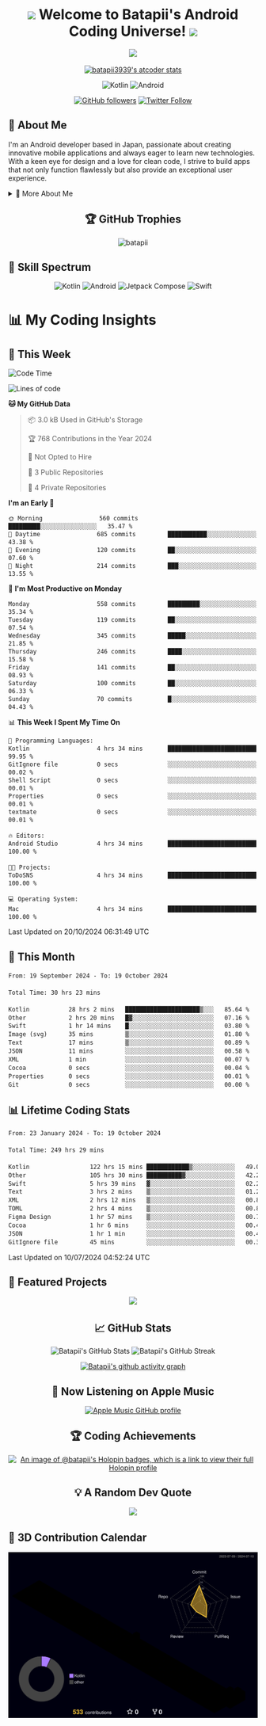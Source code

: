 <h1 align="center">
  <img src="https://media.giphy.com/media/hvRJCLFzcasrR4ia7z/giphy.gif" width="28">
  Welcome to Batapii's Android Coding Universe!
  <img src="https://media.giphy.com/media/hvRJCLFzcasrR4ia7z/giphy.gif" width="28">
</h1>

<p align="center">
  <img src="https://readme-typing-svg.herokuapp.com/?lines=Android+Developer+in+Japan;Always%20learning%20new%20things&font=Fira%20Code&center=true&width=440&height=45&color=f75c7e&vCenter=true&size=22">
</p>

<div align="center">

[![batapii3939's atcoder stats](https://atcoder-readme-stats.vercel.app/stats/batapii3939?theme=dark&show_history=5&width=450)](https://github.com/iwbc-mzk/atcoder-readme-stats)

![Kotlin](https://img.shields.io/badge/Kotlin-★☆☆☆☆☆☆☆☆☆-brightgreen)
![Android](https://img.shields.io/badge/Android-★☆☆☆☆☆☆☆☆☆-brightgreen)

  
[![GitHub followers](https://img.shields.io/github/followers/batapii?style=social)](https://github.com/batapii)
[![Twitter Follow](https://img.shields.io/twitter/follow/batapii?style=social)](https://twitter.com/batapii3939)

</div>

## 🚀 About Me
I'm an Android developer based in Japan, passionate about creating innovative mobile applications and always eager to learn new technologies. With a keen eye for design and a love for clean code, I strive to build apps that not only function flawlessly but also provide an exceptional user experience.

<details>
<summary>🌟 More About Me</summary>

- 🔭 I'm currently working on revolutionizing mobile productivity apps
- 🌱 I'm currently learning Kotlin Multiplatform and Jetpack Compose
- 👯 I'm looking to collaborate on open-source Android projects

</details>

<h2 align="center">🏆 GitHub Trophies</h2>
<p align="center">
  <img src="https://github-profile-trophy.vercel.app/?username=batapii&theme=nord&column=7&no-frame=true&no-bg=true&rank=SECRET,SSS,SS,S,AAA,AA,A,B,C,?" alt="batapii" />
</p>

## 🌈 Skill Spectrum

<div align="center">

![Kotlin](https://img.shields.io/badge/Kotlin-0095D5?style=for-the-badge&logo=kotlin&logoColor=white)
![Android](https://img.shields.io/badge/Android-3DDC84?style=for-the-badge&logo=android&logoColor=white)
![Jetpack Compose](https://img.shields.io/badge/Jetpack%20Compose-4285F4?style=for-the-badge&logo=jetpackcompose&logoColor=white)
![Swift](https://img.shields.io/badge/Swift-FA7343?style=for-the-badge&logo=swift&logoColor=white)

</div>


# 📊 My Coding Insights

## 📅 This Week
<!--START_SECTION:waka-week-->
![Code Time](http://img.shields.io/badge/Code%20Time-249%20hrs%2029%20mins-blue)

![Lines of code](https://img.shields.io/badge/From%20Hello%20World%20I%27ve%20Written-101.1%20thousand%20lines%20of%20code-blue)

**🐱 My GitHub Data** 

> 📦 3.0 kB Used in GitHub's Storage 
 > 
> 🏆 768 Contributions in the Year 2024
 > 
> 🚫 Not Opted to Hire
 > 
> 📜 3 Public Repositories 
 > 
> 🔑 4 Private Repositories 
 > 
**I'm an Early 🐤** 

```text
🌞 Morning                560 commits         █████████░░░░░░░░░░░░░░░░   35.47 % 
🌆 Daytime                685 commits         ███████████░░░░░░░░░░░░░░   43.38 % 
🌃 Evening                120 commits         ██░░░░░░░░░░░░░░░░░░░░░░░   07.60 % 
🌙 Night                  214 commits         ███░░░░░░░░░░░░░░░░░░░░░░   13.55 % 
```
📅 **I'm Most Productive on Monday** 

```text
Monday                   558 commits         █████████░░░░░░░░░░░░░░░░   35.34 % 
Tuesday                  119 commits         ██░░░░░░░░░░░░░░░░░░░░░░░   07.54 % 
Wednesday                345 commits         █████░░░░░░░░░░░░░░░░░░░░   21.85 % 
Thursday                 246 commits         ████░░░░░░░░░░░░░░░░░░░░░   15.58 % 
Friday                   141 commits         ██░░░░░░░░░░░░░░░░░░░░░░░   08.93 % 
Saturday                 100 commits         ██░░░░░░░░░░░░░░░░░░░░░░░   06.33 % 
Sunday                   70 commits          █░░░░░░░░░░░░░░░░░░░░░░░░   04.43 % 
```


📊 **This Week I Spent My Time On** 

```text
💬 Programming Languages: 
Kotlin                   4 hrs 34 mins       █████████████████████████   99.95 % 
GitIgnore file           0 secs              ░░░░░░░░░░░░░░░░░░░░░░░░░   00.02 % 
Shell Script             0 secs              ░░░░░░░░░░░░░░░░░░░░░░░░░   00.01 % 
Properties               0 secs              ░░░░░░░░░░░░░░░░░░░░░░░░░   00.01 % 
textmate                 0 secs              ░░░░░░░░░░░░░░░░░░░░░░░░░   00.01 % 

🔥 Editors: 
Android Studio           4 hrs 34 mins       █████████████████████████   100.00 % 

🐱‍💻 Projects: 
ToDoSNS                  4 hrs 34 mins       █████████████████████████   100.00 % 

💻 Operating System: 
Mac                      4 hrs 34 mins       █████████████████████████   100.00 % 
```


 Last Updated on 20/10/2024 06:31:49 UTC
<!--END_SECTION:waka-week-->

## 📅 This Month
<!--START_SECTION:wakamonth-->

```txt
From: 19 September 2024 - To: 19 October 2024

Total Time: 30 hrs 23 mins

Kotlin           28 hrs 2 mins   █████████████████████▒░░░   85.64 %
Other            2 hrs 20 mins   █▓░░░░░░░░░░░░░░░░░░░░░░░   07.16 %
Swift            1 hr 14 mins    █░░░░░░░░░░░░░░░░░░░░░░░░   03.80 %
Image (svg)      35 mins         ▒░░░░░░░░░░░░░░░░░░░░░░░░   01.80 %
Text             17 mins         ▒░░░░░░░░░░░░░░░░░░░░░░░░   00.89 %
JSON             11 mins         ░░░░░░░░░░░░░░░░░░░░░░░░░   00.58 %
XML              1 min           ░░░░░░░░░░░░░░░░░░░░░░░░░   00.07 %
Cocoa            0 secs          ░░░░░░░░░░░░░░░░░░░░░░░░░   00.04 %
Properties       0 secs          ░░░░░░░░░░░░░░░░░░░░░░░░░   00.01 %
Git              0 secs          ░░░░░░░░░░░░░░░░░░░░░░░░░   00.00 %
```

<!--END_SECTION:wakamonth-->

## 📊 Lifetime Coding Stats

<!--START_SECTION:wakaalltime-->

```txt
From: 23 January 2024 - To: 19 October 2024

Total Time: 249 hrs 29 mins

Kotlin                 122 hrs 15 mins ████████████▒░░░░░░░░░░░░   49.00 %
Other                  105 hrs 30 mins ██████████▓░░░░░░░░░░░░░░   42.29 %
Swift                  5 hrs 39 mins   ▓░░░░░░░░░░░░░░░░░░░░░░░░   02.27 %
Text                   3 hrs 2 mins    ▒░░░░░░░░░░░░░░░░░░░░░░░░   01.22 %
XML                    2 hrs 12 mins   ▒░░░░░░░░░░░░░░░░░░░░░░░░   00.88 %
TOML                   2 hrs 4 mins    ▒░░░░░░░░░░░░░░░░░░░░░░░░   00.83 %
Figma Design           1 hr 57 mins    ▒░░░░░░░░░░░░░░░░░░░░░░░░   00.79 %
Cocoa                  1 hr 6 mins     ░░░░░░░░░░░░░░░░░░░░░░░░░   00.45 %
JSON                   1 hr 1 min      ░░░░░░░░░░░░░░░░░░░░░░░░░   00.41 %
GitIgnore file         45 mins         ░░░░░░░░░░░░░░░░░░░░░░░░░   00.30 %
```

<!--END_SECTION:wakaalltime-->

Last Updated on 10/07/2024 04:52:24 UTC

## 🌟 Featured Projects

<div align="center">
  <a href="https://github.com/batapii/ToDoSNS">
    <img src="https://github-readme-stats.vercel.app/api/pin/?username=batapii&repo=ToDoSNS&theme=radical" />
  </a>

## 📈 GitHub Stats

<div align="center">
  <img src="https://github-readme-stats.vercel.app/api?username=batapii&show_icons=true&theme=radical" alt="Batapii's GitHub Stats" />
  <img src="https://github-readme-streak-stats.herokuapp.com/?user=batapii&theme=radical" alt="Batapii's GitHub Streak" />
  
[![Batapii's github activity graph](https://github-readme-activity-graph.vercel.app/graph?username=batapii&theme=react-dark)](https://github.com/ashutosh00710/github-readme-activity-graph)
</div>

## 🎵 Now Listening on Apple Music

<div align="center">
  
[![Apple Music GitHub profile](https://music-profile.rayriffy.com/theme/dark.svg?uid=001005.6598667d2ffd4a10a4f429edd0ba24c4.1156)](https://github.com/rayriffy/apple-music-github-profile)

</div>


## 🏆 Coding Achievements

<div align="center">

[![An image of @batapii's Holopin badges, which is a link to view their full Holopin profile](https://holopin.me/batapii)](https://holopin.io/@batapii)

</div>

## 💡 A Random Dev Quote

<div align="center">

![](https://quotes-github-readme.vercel.app/api?type=horizontal&theme=radical)

</div>

</div>

## 🚀 3D Contribution Calendar

<div align="center">
  
![](./profile-3d-contrib/profile-night-rainbow.svg)

</div>
